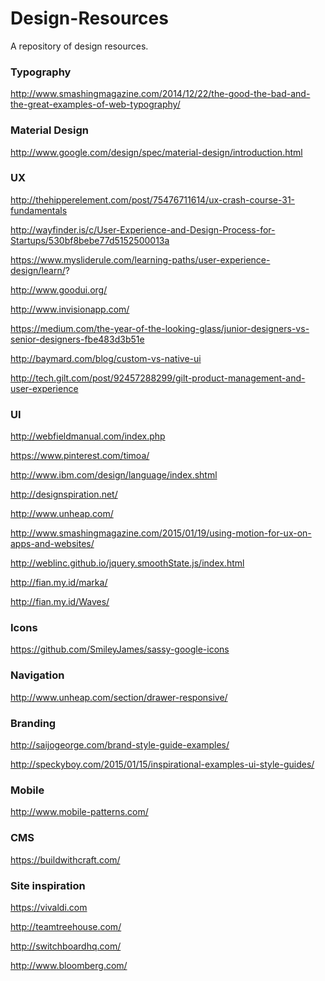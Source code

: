 Design-Resources
================

A repository of design resources.

<h3>Typography</h3>

http://www.smashingmagazine.com/2014/12/22/the-good-the-bad-and-the-great-examples-of-web-typography/

<h3>Material Design</h3>

http://www.google.com/design/spec/material-design/introduction.html

<h3>UX</h3>

http://thehipperelement.com/post/75476711614/ux-crash-course-31-fundamentals

http://wayfinder.is/c/User-Experience-and-Design-Process-for-Startups/530bf8bebe77d5152500013a

https://www.mysliderule.com/learning-paths/user-experience-design/learn/?

http://www.goodui.org/

http://www.invisionapp.com/

https://medium.com/the-year-of-the-looking-glass/junior-designers-vs-senior-designers-fbe483d3b51e

http://baymard.com/blog/custom-vs-native-ui

http://tech.gilt.com/post/92457288299/gilt-product-management-and-user-experience

<h3>UI</h3>

http://webfieldmanual.com/index.php

https://www.pinterest.com/timoa/

http://www.ibm.com/design/language/index.shtml

http://designspiration.net/

http://www.unheap.com/

http://www.smashingmagazine.com/2015/01/19/using-motion-for-ux-on-apps-and-websites/

http://weblinc.github.io/jquery.smoothState.js/index.html

http://fian.my.id/marka/

http://fian.my.id/Waves/

<h3>Icons</h3>

https://github.com/SmileyJames/sassy-google-icons

<h3>Navigation</h3>

http://www.unheap.com/section/drawer-responsive/

<h3>Branding</h3>

http://saijogeorge.com/brand-style-guide-examples/

http://speckyboy.com/2015/01/15/inspirational-examples-ui-style-guides/

<h3>Mobile</h3>

http://www.mobile-patterns.com/

<h3>CMS</h3>

https://buildwithcraft.com/

<h3>Site inspiration</h3>

https://vivaldi.com

http://teamtreehouse.com/

http://switchboardhq.com/

http://www.bloomberg.com/


